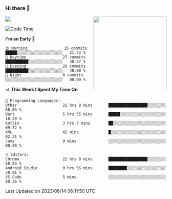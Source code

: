 ### Hi there 👋

![](https://metrics.lecoq.io/itaowu?template=classic&config.timezone=Asia%2FShanghai)
<img align='right' src="https://media.giphy.com/media/M9gbBd9nbDrOTu1Mqx/giphy.gif" width="230">

<!--START_SECTION:waka-->
![Code Time](http://img.shields.io/badge/Code%20Time-76%20hrs%2037%20mins-blue)

**I'm an Early 🐤** 

```text
🌞 Morning                15 commits          █████░░░░░░░░░░░░░░░░░░░░   21.43 % 
🌆 Daytime                27 commits          ██████████░░░░░░░░░░░░░░░   38.57 % 
🌃 Evening                28 commits          ██████████░░░░░░░░░░░░░░░   40.00 % 
🌙 Night                  0 commits           ░░░░░░░░░░░░░░░░░░░░░░░░░   00.00 % 
```


📊 **This Week I Spent My Time On** 

```text
💬 Programming Languages: 
Other                    22 hrs 8 mins       █████████████████░░░░░░░░   68.83 % 
Dart                     5 hrs 55 mins       █████░░░░░░░░░░░░░░░░░░░░   18.39 % 
Kotlin                   3 hrs 7 mins        ██░░░░░░░░░░░░░░░░░░░░░░░   09.72 % 
XML                      42 mins             █░░░░░░░░░░░░░░░░░░░░░░░░   02.21 % 
Java                     9 mins              ░░░░░░░░░░░░░░░░░░░░░░░░░   00.48 % 

🔥 Editors: 
Chrome                   22 hrs 8 mins       █████████████████░░░░░░░░   68.83 % 
Android Studio           9 hrs 56 mins       ████████░░░░░░░░░░░░░░░░░   30.91 % 
VS Code                  5 mins              ░░░░░░░░░░░░░░░░░░░░░░░░░   00.26 % 
```


 Last Updated on 2023/06/14 06:11:50 UTC
<!--END_SECTION:waka-->

<!--
**itaowu/itaowu** is a ✨ _special_ ✨ repository because its `README.md` (this file) appears on your GitHub profile.

Here are some ideas to get you started:

- 🔭 I’m currently working on ...
- 🌱 I’m currently learning ...
- 👯 I’m looking to collaborate on ...
- 🤔 I’m looking for help with ...
- 💬 Ask me about ...
- 📫 How to reach me: ...
- 😄 Pronouns: ...
- ⚡ Fun fact: ...
-->
